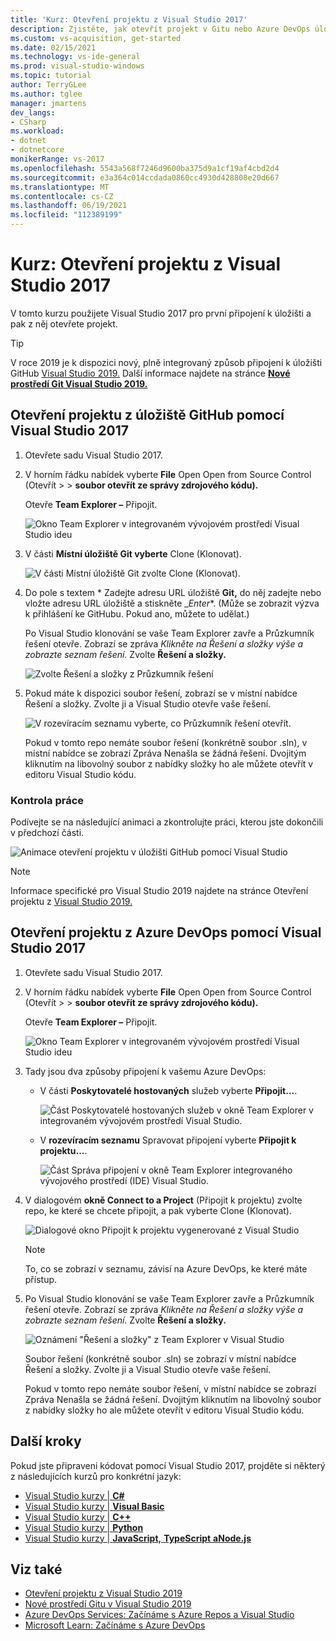 ```yaml
---
title: 'Kurz: Otevření projektu z Visual Studio 2017'
description: Zjistěte, jak otevřít projekt v Gitu nebo Azure DevOps úložiště pomocí Visual Studio 2017.
ms.custom: vs-acquisition, get-started
ms.date: 02/15/2021
ms.technology: vs-ide-general
ms.prod: visual-studio-windows
ms.topic: tutorial
author: TerryGLee
ms.author: tglee
manager: jmartens
dev_langs:
- CSharp
ms.workload:
- dotnet
- dotnetcore
monikerRange: vs-2017
ms.openlocfilehash: 5543a568f7246d9600ba375d9a1cf19af4cbd2d4
ms.sourcegitcommit: e3a364c014ccdada0860cc4930d428808e20d667
ms.translationtype: MT
ms.contentlocale: cs-CZ
ms.lasthandoff: 06/19/2021
ms.locfileid: "112389199"
---
```

# <a name="tutorial-open-a-project-from-a-repo-in-visual-studio-2017"></a>Kurz: Otevření projektu z Visual Studio 2017

V tomto kurzu použijete Visual Studio 2017 pro první připojení k úložišti a pak z něj otevřete projekt.

> [!TIP]
> V roce 2019 je k dispozici nový, plně integrovaný způsob připojení k úložišti GitHub [Visual Studio 2019.](https://visualstudio.microsoft.com/downloads) Další informace najdete na stránce [**Nové prostředí Git Visual Studio 2019.**](../ide/git-with-visual-studio.md?view=vs-2019&preserve-view=true)

## <a name="open-a-project-from-a-github-repo-by-using-visual-studio-2017"></a>Otevření projektu z úložiště GitHub pomocí Visual Studio 2017

1. Otevřete sadu Visual Studio 2017.

1. V horním řádku nabídek vyberte **File** Open Open from Source Control (Otevřít  >    >  **soubor otevřít ze správy zdrojového kódu).**

   Otevře **Team Explorer –** Připojit.

    ![Okno Team Explorer v integrovaném vývojovém prostředí Visual Studio ideu](./media/open-proj-repo-team-explorer.png)

1. V části **Místní úložiště Git vyberte** Clone (Klonovat). 

    ![V části Místní úložiště Git zvolte Clone (Klonovat).](./media/open-proj-repo-local-git-repo-clone.png)

1. Do pole s textem * Zadejte adresu URL úložiště **Git,** do něj zadejte nebo vložte adresu URL úložiště a stiskněte _*Enter**. (Může se zobrazit výzva k přihlášení ke GitHubu. Pokud ano, můžete to udělat.)

   Po Visual Studio klonování se vaše Team Explorer zavře a Průzkumník řešení otevře. Zobrazí se zpráva *Klikněte na Řešení a složky výše a zobrazte seznam řešení.* Zvolte **Řešení a složky.**

   ![Zvolte Řešení a složky z Průzkumník řešení](./media/open-proj-repo-github-solutions-folders.png)

1. Pokud máte k dispozici soubor řešení, zobrazí se v místní nabídce Řešení a složky. Zvolte ji a Visual Studio otevře vaše řešení.

   ![V rozevíracím seznamu vyberte, co Průzkumník řešení otevřít.](./media/open-proj-repo-github-solutions-folders-picker.png)

   Pokud v tomto repo nemáte soubor řešení (konkrétně soubor .sln), v místní nabídce se zobrazí Zpráva Nenašla se žádná řešení. Dvojitým kliknutím na libovolný soubor z nabídky složky ho ale můžete otevřít v editoru Visual Studio kódu.

### <a name="review-your-work"></a>Kontrola práce

Podívejte se na následující animaci a zkontrolujte práci, kterou jste dokončili v předchozí části.

   ![Animace otevření projektu v úložišti GitHub pomocí Visual Studio](./media/open-project-from-github.gif)

> [!NOTE]
> Informace specifické pro Visual Studio 2019 najdete na stránce Otevření projektu z [Visual Studio 2019.](tutorial-open-project-from-repo-visual-studio-2019.md)

## <a name="open-a-project-from-an-azure-devops-repo-by-using-visual-studio-2017"></a>Otevření projektu z Azure DevOps pomocí Visual Studio 2017

1. Otevřete sadu Visual Studio 2017.

1. V horním řádku nabídek vyberte **File** Open Open from Source Control (Otevřít  >    >  **soubor otevřít ze správy zdrojového kódu).**

   Otevře **Team Explorer –** Připojit.

    ![Okno Team Explorer v integrovaném vývojovém prostředí Visual Studio ideu](./media/open-proj-repo-team-explorer.png)

1. Tady jsou dva způsoby připojení k vašemu Azure DevOps:

      - V části **Poskytovatelé hostovaných** služeb vyberte **Připojit...**.

        ![Část Poskytovatelé hostovaných služeb v okně Team Explorer v integrovaném vývojovém prostředí Visual Studio.](./media/open-proj-repo-azure-devops.png)

      - V **rozevíracím seznamu** Spravovat připojení vyberte **Připojit k projektu...**.

        ![Část Správa připojení v okně Team Explorer integrovaného vývojového prostředí (IDE) Visual Studio.](./media/open-proj-repo-azuredevops-manage-connections.png)

1. V dialogovém **okně Connect to a Project** (Připojit k projektu) zvolte repo, ke které se chcete připojit, a pak vyberte Clone (Klonovat). 

      ![Dialogové okno Připojit k projektu vygenerované z Visual Studio](./media/open-proj-azure-devops-connect-cloud-clone.png)

    > [!NOTE]
    > To, co se zobrazí v seznamu, závisí na Azure DevOps, ke které máte přístup.

1. Po Visual Studio klonování se vaše Team Explorer zavře a Průzkumník řešení otevře. Zobrazí se zpráva *Klikněte na Řešení a složky výše a zobrazte seznam řešení.* Zvolte **Řešení a složky.**

      ![Oznámení "Řešení a složky" z Team Explorer v Visual Studio](./media/open-proj-repo-solutions-folders.png)

   Soubor řešení (konkrétně soubor .sln) se zobrazí v místní nabídce Řešení a složky. Zvolte ji a Visual Studio otevře vaše řešení.

   Pokud v tomto repo nemáte soubor řešení, v místní nabídce se zobrazí Zpráva Nenašla se žádná řešení. Dvojitým kliknutím na libovolný soubor z nabídky složky ho ale můžete otevřít v editoru Visual Studio kódu.

## <a name="next-steps"></a>Další kroky

Pokud jste připraveni kódovat pomocí Visual Studio 2017, projděte si některý z následujících kurzů pro konkrétní jazyk:

- [Visual Studio kurzy | **C#**](./csharp/index.yml)
- [Visual Studio kurzy | **Visual Basic**](./visual-basic/index.yml)
- [Visual Studio kurzy | **C++**](/cpp/get-started/tutorial-console-cpp)
- [Visual Studio kurzy | **Python**](../python/index.yml)
- [Visual Studio kurzy | **JavaScript,** **TypeScript** **aNode.js**](../javascript/index.yml)

## <a name="see-also"></a>Viz také

- [Otevření projektu z Visual Studio 2019](tutorial-open-project-from-repo-visual-studio-2019.md)
- [Nové prostředí Gitu v Visual Studio 2019](../ide/git-with-visual-studio.md)
- [Azure DevOps Services: Začínáme s Azure Repos a Visual Studio](/azure/devops/repos/git/gitquickstart/)
- [Microsoft Learn: Začínáme s Azure DevOps](/learn/modules/get-started-with-devops/)
